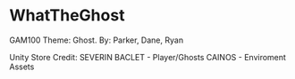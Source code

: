 # WhatTheGhost
 GAM100 Theme: Ghost. By: Parker, Dane, Ryan

Unity Store Credit:
SEVERIN BACLET - Player/Ghosts
CAINOS - Enviroment Assets
